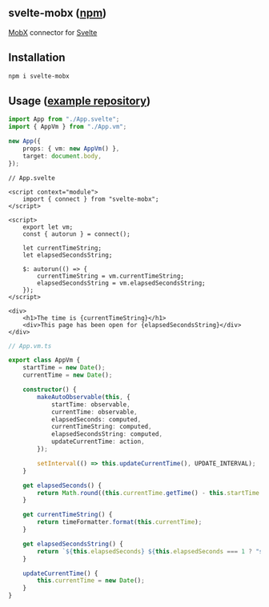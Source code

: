 ## svelte-mobx ([npm](https://www.npmjs.com/package/svelte-mobx))
[MobX](https://mobx.js.org) connector for [Svelte](https://svelte.dev)

## Installation

```bash
npm i svelte-mobx
```

## Usage ([example repository](https://github.com/xelaok/svelte-mobx-example))

```typescript
import App from "./App.svelte";
import { AppVm } from "./App.vm";

new App({
    props: { vm: new AppVm() },
    target: document.body,
});
```

```svelte
// App.svelte

<script context="module">
    import { connect } from "svelte-mobx";
</script>

<script>
    export let vm;
    const { autorun } = connect();

    let currentTimeString;
    let elapsedSecondsString;

    $: autorun(() => {
        currentTimeString = vm.currentTimeString;
        elapsedSecondsString = vm.elapsedSecondsString;
    });
</script>

<div>
    <h1>The time is {currentTimeString}</h1>
    <div>This page has been open for {elapsedSecondsString}</div>
</div>
```

```typescript
// App.vm.ts

export class AppVm {
    startTime = new Date();
    currentTime = new Date();

    constructor() {
        makeAutoObservable(this, {
            startTime: observable,
            currentTime: observable,
            elapsedSeconds: computed,
            currentTimeString: computed,
            elapsedSecondsString: computed,
            updateCurrentTime: action,
        });

        setInterval(() => this.updateCurrentTime(), UPDATE_INTERVAL);
    }

    get elapsedSeconds() {
        return Math.round((this.currentTime.getTime() - this.startTime.getTime()) / 1000);
    }

    get currentTimeString() {
        return timeFormatter.format(this.currentTime);
    }

    get elapsedSecondsString() {
        return `${this.elapsedSeconds} ${this.elapsedSeconds === 1 ? "second" : "seconds"}`;
    }

    updateCurrentTime() {
        this.currentTime = new Date();
    }
}
```
